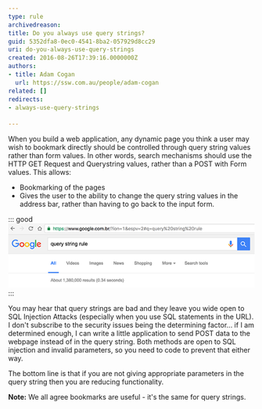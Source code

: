 ```yaml
---
type: rule
archivedreason: 
title: Do you always use query strings?
guid: 5352dfa8-0ec0-4541-8ba2-057929d8cc29
uri: do-you-always-use-query-strings
created: 2016-08-26T17:39:16.0000000Z
authors:
- title: Adam Cogan
  url: https://ssw.com.au/people/adam-cogan
related: []
redirects:
- always-use-query-strings

---
```


When you build a web application, any dynamic page you think a user may wish to bookmark directly should be controlled through query string values rather than form values. In other words, search mechanisms should use the HTTP GET Request and Querystring values, rather than a POST with Form values. This allows:

* Bookmarking of the pages
* Gives the user to the ability to change the query string values in the address bar, rather than having to go back to the input form.



<!--endintro-->


::: good  
![Figure: The URL should always have all the parameters the user enters. Here Google is a good example](querystring.png)  
:::

You may hear that query strings are bad and they leave you wide open to SQL Injection Attacks (especially when you use SQL statements in the URL). I don't subscribe to the security issues being the determining factor... if I am determined enough, I can write a little application to send POST data to the webpage instead of in the query string. Both methods are open to SQL injection and invalid parameters, so you need to code to prevent that either way.

The bottom line is that if you are not giving appropriate parameters in the query string then you are reducing functionality.

**Note:** We all agree bookmarks are useful - it's the same for query strings.
